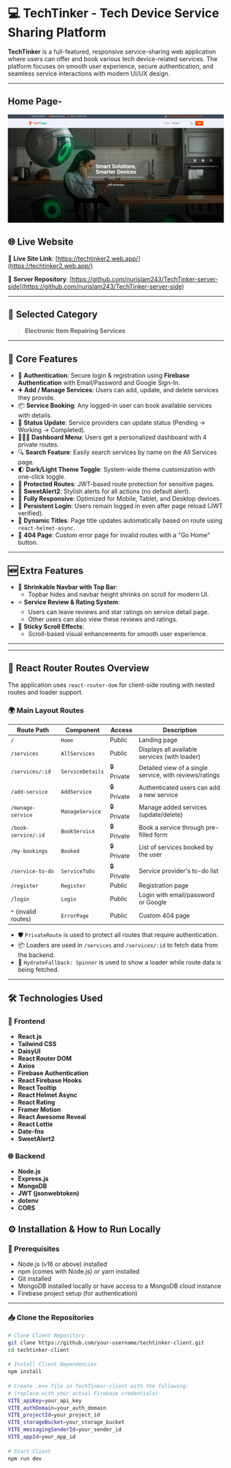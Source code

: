 # 💻 TechTinker - Tech Device Service Sharing Platform

**TechTinker** is a full-featured, responsive service-sharing web application where users can offer and book various tech device-related services. The platform focuses on smooth user experience, secure authentication, and seamless service interactions with modern UI/UX design.

---
## Home Page-
![TechTinker Home Page](src/assets/Screenshot%20(117).png)

## 🌐 Live Website

🔗 **Live Site Link**: [https://techtinker2.web.app/](https://techtinker2.web.app/)

🔗 **Server Repository**: [https://github.com/nurislam243/TechTinker-server-side](https://github.com/nurislam243/TechTinker-server-side)

---

## 📌 Selected Category

> **Electronic Item Repairing Services**

---

## 🚀 Core Features

- 🔐 **Authentication**: Secure login & registration using **Firebase Authentication** with Email/Password and Google Sign-In.
- ➕ **Add / Manage Services**: Users can add, update, and delete services they provide.
- 📦 **Service Booking**: Any logged-in user can book available services with details.
- 🧾 **Status Update**: Service providers can update status (Pending → Working → Completed).
- 🧑‍🤝‍🧑 **Dashboard Menu**: Users get a personalized dashboard with 4 private routes.
- 🔍 **Search Feature**: Easily search services by name on the All Services page.
- 🌓 **Dark/Light Theme Toggle**: System-wide theme customization with one-click toggle.
- 🎯 **Protected Routes**: JWT-based route protection for sensitive pages.
- 💬 **SweetAlert2**: Stylish alerts for all actions (no default alert).
- 📱 **Fully Responsive**: Optimized for Mobile, Tablet, and Desktop devices.
- 🧠 **Persistent Login**: Users remain logged in even after page reload (JWT verified).
- 🧢 **Dynamic Titles**: Page title updates automatically based on route using `react-helmet-async`.
- 🚫 **404 Page**: Custom error page for invalid routes with a "Go Home" button.

---

## 🆕 Extra Features

- 🔽 **Shrinkable Navbar with Top Bar**: 
  - Topbar hides and navbar height shrinks on scroll for modern UI.
- ⭐ **Service Review & Rating System**:
  - Users can leave reviews and star ratings on service detail page.
  - Other users can also view these reviews and ratings.
- 🧲 **Sticky Scroll Effects**: 
  - Scroll-based visual enhancements for smooth user experience.

---

---

## 🚦 React Router Routes Overview

The application uses `react-router-dom` for client-side routing with nested routes and loader support.

### 🌍 Main Layout Routes

| Route Path             | Component              | Access          | Description                                               |
|------------------------|------------------------|------------------|-----------------------------------------------------------|
| `/`                    | `Home`                 | Public           | Landing page                                              |
| `/services`            | `AllServices`          | Public           | Displays all available services (with loader)             |
| `/services/:id`        | `ServiceDetails`       | 🔒 Private       | Detailed view of a single service, with reviews/ratings   |
| `/add-service`         | `AddService`           | 🔒 Private       | Authenticated users can add a new service                 |
| `/manage-service`      | `ManageService`        | 🔒 Private       | Manage added services (update/delete)                     |
| `/book-service/:id`    | `BookService`          | 🔒 Private       | Book a service through pre-filled form                   |
| `/my-bookings`         | `Booked`               | 🔒 Private       | List of services booked by the user                       |
| `/service-to-do`       | `ServiceToDo`          | 🔒 Private       | Service provider's to-do list                             |
| `/register`            | `Register`             | Public           | Registration page                                         |
| `/login`               | `Login`                | Public           | Login with email/password or Google                       |
| `*` (invalid routes)   | `ErrorPage`            | Public           | Custom 404 page                                           |

- 🛡️ `PrivateRoute` is used to protect all routes that require authentication.
- 📦 Loaders are used in `/services` and `/services/:id` to fetch data from the backend.
- 🔄 `HydrateFallback: Spinner` is used to show a loader while route data is being fetched.

---


## 🛠️ Technologies Used

### 🔧 Frontend

- **React.js**
- **Tailwind CSS**
- **DaisyUI**
- **React Router DOM**
- **Axios**
- **Firebase Authentication**
- **React Firebase Hooks**
- **React Tooltip**
- **React Helmet Async**
- **React Rating**
- **Framer Motion**
- **React Awesome Reveal**
- **React Lottie**
- **Date-fns**
- **SweetAlert2**

### 🌐 Backend

- **Node.js**
- **Express.js**
- **MongoDB**
- **JWT (jsonwebtoken)**
- **dotenv**
- **CORS**


## ⚙️ Installation & How to Run Locally

### 🔧 Prerequisites
- Node.js (v16 or above) installed  
- npm (comes with Node.js) or yarn installed  
- Git installed  
- MongoDB installed locally or have access to a MongoDB cloud instance  
- Firebase project setup (for authentication)  

---

### 📥 Clone the Repositories

```bash
# Clone Client Repository
git clone https://github.com/your-username/techtinker-client.git
cd techtinker-client

# Install Client Dependencies
npm install

# Create .env file in TechTinker-client with the following:
# (replace with your actual Firebase credentials)
VITE_apiKey=your_api_key
VITE_authDomain=your_auth_domain
VITE_projectId=your_project_id
VITE_storageBucket=your_storage_bucket
VITE_messagingSenderId=your_sender_id
VITE_appId=your_app_id

# Start Client
npm run dev


